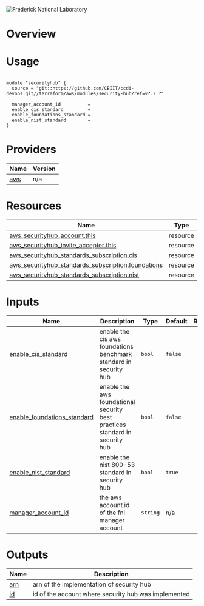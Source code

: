![Frederick National Laboratory](./assets/fnl.svg)

# Overview 

# Usage

<pre><code>
module "securityhub" {
  source = "git::https://github.com/CBIIT/ccdi-devops.git//terraform/aws/modules/security-hub?ref=v?.?.?"

  manager_account_id          = 
  enable_cis_standard         = 
  enable_foundations_standard = 
  enable_nist_standard        =
}
</code></pre>

<!-- BEGIN_TF_DOCS -->


# Providers

| Name | Version |
|------|---------|
| <a name="provider_aws"></a> [aws](#provider\_aws) | n/a |

# Resources

| Name | Type |
|------|------|
| [aws_securityhub_account.this](https://registry.terraform.io/providers/hashicorp/aws/latest/docs/resources/securityhub_account) | resource |
| [aws_securityhub_invite_accepter.this](https://registry.terraform.io/providers/hashicorp/aws/latest/docs/resources/securityhub_invite_accepter) | resource |
| [aws_securityhub_standards_subscription.cis](https://registry.terraform.io/providers/hashicorp/aws/latest/docs/resources/securityhub_standards_subscription) | resource |
| [aws_securityhub_standards_subscription.foundations](https://registry.terraform.io/providers/hashicorp/aws/latest/docs/resources/securityhub_standards_subscription) | resource |
| [aws_securityhub_standards_subscription.nist](https://registry.terraform.io/providers/hashicorp/aws/latest/docs/resources/securityhub_standards_subscription) | resource |

# Inputs

| Name | Description | Type | Default | Required |
|------|-------------|------|---------|:--------:|
| <a name="input_enable_cis_standard"></a> [enable\_cis\_standard](#input\_enable\_cis\_standard) | enable the cis aws foundations benchmark standard in security hub | `bool` | `false` | no |
| <a name="input_enable_foundations_standard"></a> [enable\_foundations\_standard](#input\_enable\_foundations\_standard) | enable the aws foundational security best practices standard in security hub | `bool` | `false` | no |
| <a name="input_enable_nist_standard"></a> [enable\_nist\_standard](#input\_enable\_nist\_standard) | enable the nist 800-53 standard in security hub | `bool` | `true` | no |
| <a name="input_manager_account_id"></a> [manager\_account\_id](#input\_manager\_account\_id) | the aws account id of the fnl manager account | `string` | n/a | yes |

# Outputs

| Name | Description |
|------|-------------|
| <a name="output_arn"></a> [arn](#output\_arn) | arn of the implementation of security hub |
| <a name="output_id"></a> [id](#output\_id) | id of the account where security hub was implemented |
<!-- END_TF_DOCS -->